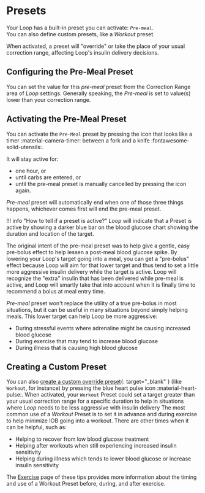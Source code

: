 # Presets

Your Loop has a built-in preset you can activate: *`Pre-meal`*.   
You can also define custom presets, like a *Workout* preset.

When activated, a preset will "override" or take the place of your usual correction range, affecting Loop's insulin delivery decisions.

## Configuring the Pre-Meal Preset

You can set the value for this *pre-meal* preset from the Correction Range area of *Loop* settings. Generally speaking, the *Pre-meal*  is set to value(s) lower than your correction range. 

## Activating the Pre-Meal Preset

You can activate the `Pre-Meal` preset by pressing the icon that looks like a timer :material-camera-timer: between a f&#8203;ork and a knife :fontawesome-solid-utensils:.

It  will stay active for:  

* one hour, or
* until carbs are entered, or 
* until the pre-meal preset is manually cancelled by pressing the icon again.

*Pre-meal* preset will automatically end when one of those three things happens, whichever comes first will end the pre-meal preset.

!!! info "How to tell if a preset is active?"
     *Loop* will indicate that a Preset is active by showing a darker blue bar on the blood glucose chart showing the duration and location of the target.
 
The original intent of the pre-meal preset was to help give a gentle, easy pre-bolus effect to help lessen a post-meal blood glucose spike. By lowering your Loop's target going into a meal, you can get a "pre-bolus" effect because Loop will aim for that lower target and thus tend to set a little more aggressive insulin delivery while the target is active. Loop will recognize the "extra" insulin that has been delivered while pre-meal is active, and Loop will smartly take that into account when it is finally time to recommend a bolus at meal entry time.

*Pre-meal* preset won't replace the utility of a true pre-bolus in most situations, but it can be useful in many situations beyond simply helping meals. This lower target can help Loop be more aggressive:

* During stressful events where adrenaline might be causing increased blood glucose
* During exercise that may tend to increase blood glucose
* During illness that is causing high blood glucose


## Creating a Custom Preset

You can also [create a custom override preset](https://loopkit.github.io/loopdocs/operation/features/overrides/#create-an-override-preset){: target="_blank" } (like `Workout`, for instance) by pressing the blue heart pulse icon :material-heart-pulse:.
When activated, your `Workout` Preset could set a target greater than your usual correction range for a specific duration to help in situations where *Loop* needs to be less aggressive with insulin delivery
The most common use of a *Workout* Preset is to set it in advance and during exercise to help minimize IOB going into a workout. 
There are other times when it can be helpful, such as:

- Helping to recover from low blood glucose treatment
- Helping after workouts when still experiencing increased insulin sensitivity
- Helping during illness which tends to lower blood glucose or increase insulin sensitivity

The  [Exercise](exercise.md) page of these tips provides more information about the timing and use of a Workout Preset before, during, and after exercise.

